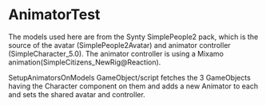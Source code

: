 # AnimatorTest

The models used here are from the Synty SimplePeople2 pack, which is the source of the avatar (SimplePeople2Avatar) and animator controller (SimpleCharacter_5.0).  The animator controller is using a Mixamo animation(SimpleCitizens_NewRig@Reaction).

SetupAnimatorsOnModels GameObject/script fetches the 3 GameObjects having the Character component on them and adds a new Animator to each and sets the shared avatar and controller.

